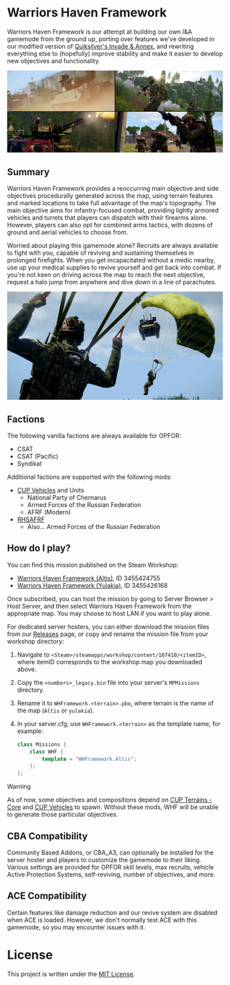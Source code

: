# Warriors Haven Framework

Warriors Haven Framework is our attempt at building our own I&A gamemode from
the ground up, porting over features we've developed in our modified version of
[Quiksilver's Invade & Annex], and rewriting everything else to (hopefully)
improve stability and make it easier to develop new objectives and functionality.

![](/docs/images/cover.jpg)

## Summary

Warriors Haven Framework provides a reoccurring main objective and side objectives
procedurally generated across the map, using terrain features and marked locations
to take full advantage of the map's topography. The main objective aims for
infantry-focused combat, providing lightly armored vehicles and turrets that
players can dispatch with their firearms alone. However, players can also opt for
combined arms tactics, with dozens of ground and aerial vehicles to choose from.

Worried about playing this gamemode alone? Recruits are always available to fight
with you, capable of reviving and sustaining themselves in prolonged firefights.
When you get incapacitated without a medic nearby, use up your medical supplies
to revive yourself and get back into combat. If you're not keen on driving across
the map to reach the next objective, request a halo jump from anywhere and dive
down in a line of parachutes.

![](/docs/images/halo.jpg)

## Factions

The following vanilla factions are always available for OPFOR:
- CSAT
- CSAT (Pacific)
- Syndikat

Additional factions are supported with the following mods:
- [CUP Vehicles] and Units
  - National Party of Chernarus
  - Armed Forces of the Russian Federation
  - AFRF (Modern)
- [RHSAFRF]
  - Also... Armed Forces of the Russian Federation

[CUP Vehicles]: https://steamcommunity.com/sharedfiles/filedetails/?id=541888371
[RHSAFRF]: https://steamcommunity.com/sharedfiles/filedetails/?id=843425103

## How do I play?

You can find this mission published on the Steam Workshop:

- [Warriors Haven Framework (Altis)](https://steamcommunity.com/sharedfiles/filedetails/?id=3455424755), ID 3455424755
- [Warriors Haven Framework (Yulakia)](https://steamcommunity.com/sharedfiles/filedetails/?id=3455426168), ID 3455426168

Once subscribed, you can host the mission by going to Server Browser > Host Server,
and then select Warriors Haven Framework from the appropriate map.
You may choose to host LAN if you want to play alone.

For dedicated server hosters, you can either download the mission files from our
[Releases] page, or copy and rename the mission file from your workshop directory:
1. Navigate to `<Steam>/steamapps/workshop/content/107410/<itemID>`,
   where itemID corresponds to the workshop map you downloaded above.
2. Copy the `<numbers>_legacy.bin` file into your server's `MPMissions` directory.
3. Rename it to `WHFramework.<terrain>.pbo`, where terrain is the name
   of the map (`Altis` or `yulakia`).
4. In your server.cfg, use `WHFramework.<terrain>` as the template name,
   for example:

   ```cpp
   class Missions {
       class WHF {
           template = "WHFramework.Altis";
       };
   };
   ```

> [!WARNING]
> As of now, some objectives and compositions depend on [CUP Terrains - Core]
> and [CUP Vehicles] to spawn. Without these mods, WHF will be unable to generate
> those particular objectives.

[Releases]: https://github.com/Warriors-Haven-Gaming/WHFramework/releases
[CUP Terrains - Core]: https://steamcommunity.com/sharedfiles/filedetails/?id=583496184
[CUP Vehicles]: https://steamcommunity.com/sharedfiles/filedetails/?id=541888371

## CBA Compatibility

Community Based Addons, or CBA_A3, can optionally be installed for the server hoster
and players to customize the gamemode to their liking. Various settings are provided
for OPFOR skill levels, max recruits, vehicle Active Protection Systems, self-reviving,
number of objectives, and more.

## ACE Compatibility

Certain features like damage reduction and our revive system are disabled when
ACE is loaded. However, we don't normally test ACE with this gamemode, so you
may encounter issues with it.

# License

This project is written under the [MIT License].

[Quiksilver's Invade & Annex]: https://github.com/auQuiksilver/Apex-Framework
[MIT License]: /LICENSE
